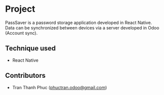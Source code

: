# Project

PassSaver is a password storage application developed in React Native. Data can be synchronized between devices via a server developed in Odoo (Account sync).

## Technique used

- React Native


## Contributors
- Tran Thanh Phuc (phuctran.odoo@gmail.com)
